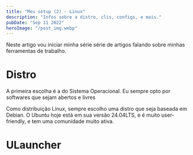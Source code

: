 ```yaml
---
title: "Meu setup (2) - Linux"
description: "Infos sobre a distro, clis, configs, e mais."
pubDate: "Sep 11 2022"
heroImage: "/post_img.webp"
---
```


Neste artigo vou iniciar minha série série de artigos falando sobre minhas ferramentas de trabalho.

# Distro

A primeira escolha é a do Sistema Operacional.
Eu sempre opto por softwares que sejam abertos e livres

Como distribuição Linux, sempre escolho uma distro que seja baseada em Debian. 
O Ubuntu hoje está em sua versão 24.04LTS, e é muito user-friendly, e tem uma comunidade muito ativa. 


# ULauncher